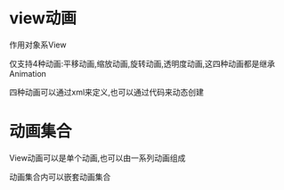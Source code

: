 # view动画

作用对象系View

仅支持4种动画:平移动画,缩放动画,旋转动画,透明度动画,这四种动画都是继承Animation

四种动画可以通过xml来定义,也可以通过代码来动态创建

# 动画集合

View动画可以是单个动画,也可以由一系列动画组成

动画集合内可以嵌套动画集合



